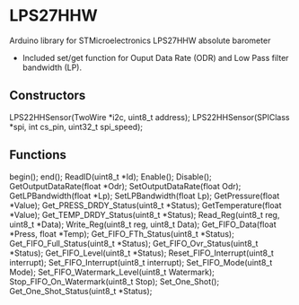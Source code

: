# LPS27HHW
Arduino library for STMicroelectronics LPS27HHW absolute barometer

- Included set/get function for Ouput Data Rate (ODR) and Low Pass filter bandwidth (LP).

## Constructors

LPS22HHSensor(TwoWire *i2c, uint8_t address);
LPS22HHSensor(SPIClass *spi, int cs_pin, uint32_t spi_speed);

## Functions 

begin();
end();
ReadID(uint8_t *Id);
Enable();
Disable();
GetOutputDataRate(float *Odr);
SetOutputDataRate(float Odr);
GetLPBandwidth(float *Lp);
SetLPBandwidth(float Lp);
GetPressure(float *Value);
Get_PRESS_DRDY_Status(uint8_t *Status);
GetTemperature(float *Value);
Get_TEMP_DRDY_Status(uint8_t *Status);
Read_Reg(uint8_t reg, uint8_t *Data);
Write_Reg(uint8_t reg, uint8_t Data);
Get_FIFO_Data(float *Press, float *Temp);
Get_FIFO_FTh_Status(uint8_t *Status);
Get_FIFO_Full_Status(uint8_t *Status);
Get_FIFO_Ovr_Status(uint8_t *Status);
Get_FIFO_Level(uint8_t *Status);
Reset_FIFO_Interrupt(uint8_t interrupt);
Set_FIFO_Interrupt(uint8_t interrupt);
Set_FIFO_Mode(uint8_t Mode);
Set_FIFO_Watermark_Level(uint8_t Watermark);
Stop_FIFO_On_Watermark(uint8_t Stop);
Set_One_Shot();
Get_One_Shot_Status(uint8_t *Status);
